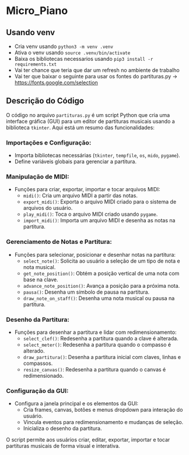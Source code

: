 # Micro_Piano

## Usando venv
- Cria venv usando `python3 -m venv .venv`
- Ativa o venv usando `source .venv/bin/activate`
- Baixa os bibliotecas necessarios usando `pip3 install -r requirements.txt`
- Vai ter chance que teria que dar um refresh no ambiente de trabalho
- Vai ter que baixar o seguinte para usar os fontes do partituras.py -> https://fonts.google.com/selection

## Descrição do Código

O código no arquivo `partituras.py` é um script Python que cria uma interface gráfica (GUI) para um editor de partituras musicais usando a biblioteca `tkinter`. Aqui está um resumo das funcionalidades:

### Importações e Configuração:
- Importa bibliotecas necessárias (`tkinter`, `tempfile`, `os`, `mido`, `pygame`).
- Define variáveis globais para gerenciar a partitura.

### Manipulação de MIDI:
- Funções para criar, exportar, importar e tocar arquivos MIDI:
  - `midi()`: Cria um arquivo MIDI a partir das notas.
  - `export_midi()`: Exporta o arquivo MIDI criado para o sistema de arquivos do usuário.
  - `play_midi()`: Toca o arquivo MIDI criado usando `pygame`.
  - `import_midi()`: Importa um arquivo MIDI e desenha as notas na partitura.

### Gerenciamento de Notas e Partitura:
- Funções para selecionar, posicionar e desenhar notas na partitura:
  - `select_note()`: Solicita ao usuário a seleção de um tipo de nota e nota musical.
  - `get_note_position()`: Obtém a posição vertical de uma nota com base na clave.
  - `advance_note_position()`: Avança a posição para a próxima nota.
  - `pausa()`: Desenha um símbolo de pausa na partitura.
  - `draw_note_on_staff()`: Desenha uma nota musical ou pausa na partitura.

### Desenho da Partitura:
- Funções para desenhar a partitura e lidar com redimensionamento:
  - `select_clef()`: Redesenha a partitura quando a clave é alterada.
  - `select_meter()`: Redesenha a partitura quando o compasso é alterado.
  - `draw_partitura()`: Desenha a partitura inicial com claves, linhas e compassos.
  - `resize_canvas()`: Redesenha a partitura quando o canvas é redimensionado.

### Configuração da GUI:
- Configura a janela principal e os elementos da GUI:
  - Cria frames, canvas, botões e menus dropdown para interação do usuário.
  - Vincula eventos para redimensionamento e mudanças de seleção.
  - Inicializa o desenho da partitura.

O script permite aos usuários criar, editar, exportar, importar e tocar partituras musicais de forma visual e interativa.